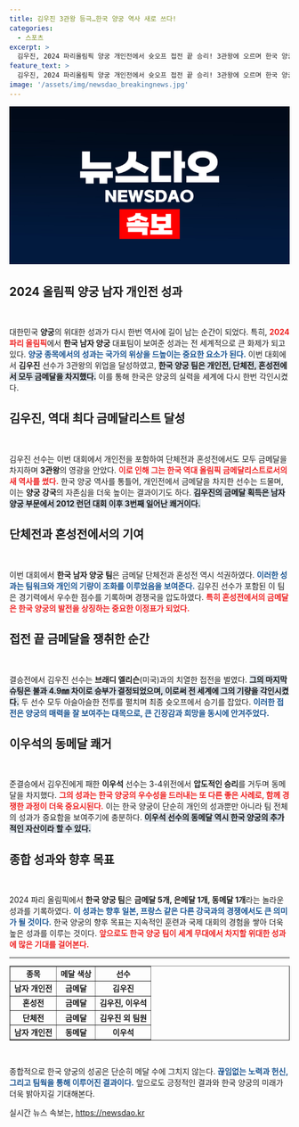 ```yaml
---
title: 김우진 3관왕 등극…한국 양궁 역사 새로 쓰다!
categories:
  - 스포츠
excerpt: >
  김우진, 2024 파리올림픽 양궁 개인전에서 슛오프 접전 끝 승리! 3관왕에 오르며 한국 양궁 역사 새로 쓰다. 한국 선수가 Olympic 금메달 10개 달성! 클릭 유도하는 흥미로운 이야기!
feature_text: >
  김우진, 2024 파리올림픽 양궁 개인전에서 슛오프 접전 끝 승리! 3관왕에 오르며 한국 양궁 역사 새로 쓰다. 한국 선수가 Olympic 금메달 10개 달성! 클릭 유도하는 흥미로운 이야기!
image: '/assets/img/newsdao_breakingnews.jpg'
---
```


<p><img src="/assets/img/newsdao_breakingnews.jpg" alt="ontimetimes 속보" /></p>

<h2 data-ke-size="size26">2024 올림픽 양궁 남자 개인전 성과</h2>

<p data-ke-size="size16">&nbsp;</p> 

<p>대한민국 <strong>양궁</strong>의 위대한 성과가 다시 한번 역사에 길이 남는 순간이 되었다. 특히, <b><span style="color: #ee2323;">2024 파리 올림픽</span></b>에서 <strong>한국 남자 양궁</strong> 대표팀이 보여준 성과는 전 세계적으로 큰 화제가 되고 있다. <b><span style="color: #1a5490;">양궁 종목에서의 성과는 국가의 위상을 드높이는 중요한 요소가 된다.</span></b> 이번 대회에서 <strong>김우진</strong> 선수가 3관왕의 위업을 달성하였고, <b><span style="background-color: #21538527;">한국 양궁 팀은 개인전, 단체전, 혼성전에서 모두 금메달을 차지했다.</span></b> 이를 통해 한국은 양궁의 실력을 세계에 다시 한번 각인시켰다.</p>

<h2 data-ke-size="size26">김우진, 역대 최다 금메달리스트 달성</h2>

<p data-ke-size="size16">&nbsp;</p> 

<p>김우진 선수는 이번 대회에서 개인전을 포함하여 단체전과 혼성전에서도 모두 금메달을 차지하며 <strong>3관왕</strong>의 영광을 안았다. <b><span style="color: #ee2323;">이로 인해 그는 한국 역대 올림픽 금메달리스트로서의 새 역사를 썼다.</span></b> 한국 양궁 역사를 통틀어, 개인전에서 금메달을 차지한 선수는 드물며, 이는 <strong>양궁 강국</strong>의 자존심을 더욱 높이는 결과이기도 하다. <b><span style="background-color: #21538527;">김우진의 금메달 획득은 남자 양궁 부문에서 2012 런던 대회 이후 3번째 일어난 쾌거이다.</span></b></p>

<h2 data-ke-size="size26">단체전과 혼성전에서의 기여</h2>

<p data-ke-size="size16">&nbsp;</p> 

<p>이번 대회에서 <strong>한국 남자 양궁 팀</strong>은 금메달 단체전과 혼성전 역시 석권하였다. <b><span style="color: #1a5490;">이러한 성과는 팀워크와 개인의 기량이 조화를 이루었음을 보여준다.</span></b> 김우진 선수가 포함된 이 팀은 경기력에서 우수한 점수를 기록하며 경쟁국을 압도하였다. <b><span style="color: #ee2323;">특히 혼성전에서의 금메달은 한국 양궁의 발전을 상징하는 중요한 이정표가 되었다.</span></b></p>

<h2 data-ke-size="size26">접전 끝 금메달을 쟁취한 순간</h2>

<p data-ke-size="size16">&nbsp;</p> 

<p>결승전에서 김우진 선수는 <strong>브래디 엘리슨</strong>(미국)과의 치열한 접전을 벌였다. <b><span style="background-color: #21538527;">그의 마지막 슈팅은 불과 4.9㎜ 차이로 승부가 결정되었으며, 이로써 전 세계에 그의 기량을 각인시켰다.</span></b> 두 선수 모두 아슬아슬한 전투를 펼치며 최종 슛오프에서 승기를 잡았다. <b><span style="color: #1a5490;">이러한 접전은 양궁의 매력을 잘 보여주는 대목으로, 큰 긴장감과 희망을 동시에 안겨주었다.</span></b></p>

<h2 data-ke-size="size26">이우석의 동메달 쾌거</h2>

<p data-ke-size="size16">&nbsp;</p> 

<p>준결승에서 김우진에게 패한 <strong>이우석</strong> 선수는 3-4위전에서 <strong>압도적인 승리</strong>를 거두며 동메달을 차지했다. <b><span style="color: #ee2323;">그의 성과는 한국 양궁의 우수성을 드러내는 또 다른 좋은 사례로, 함께 경쟁한 과정이 더욱 중요시된다.</span></b> 이는 한국 양궁이 단순히 개인의 성과뿐만 아니라 팀 전체의 성과가 중요함을 보여주기에 충분하다. <b><span style="background-color: #21538527;">이우석 선수의 동메달 역시 한국 양궁의 추가적인 자산이라 할 수 있다.</span></b></p>

<h2 data-ke-size="size26">종합 성과와 향후 목표</h2>

<p data-ke-size="size16">&nbsp;</p> 

<p>2024 파리 올림픽에서 <strong>한국 양궁 팀</strong>은 <strong>금메달 5개, 은메달 1개, 동메달 1개</strong>라는 놀라운 성과를 기록하였다. <b><span style="color: #1a5490;">이 성과는 향후 일본, 프랑스 같은 다른 강국과의 경쟁에서도 큰 의미가 될 것이다.</span></b> 한국 양궁의 향후 목표는 지속적인 훈련과 국제 대회의 경험을 쌓아 더욱 높은 성과를 이루는 것이다. <b><span style="color: #ee2323;">앞으로도 한국 양궁 팀이 세계 무대에서 차지할 위대한 성과에 많은 기대를 걸어본다.</span></b> </p>

<hr>

<table style="width: 100%; border-collapse: collapse;" border="1">
<tr>
<td style="text-align: center; height: 17px;"><b>종목</b></td>
<td style="text-align: center; height: 17px;"><b>메달 색상</b></td>
<td style="text-align: center; height: 17px;"><b>선수</b></td>
</tr>
<tr>
<td style="text-align: center; height: 17px;"><b>남자 개인전</b></td>
<td style="text-align: center; height: 17px;"><b>금메달</b></td>
<td style="text-align: center; height: 17px;"><b>김우진</b></td>
</tr>
<tr>
<td style="text-align: center; height: 17px;"><b>혼성전</b></td>
<td style="text-align: center; height: 17px;"><b>금메달</b></td>
<td style="text-align: center; height: 17px;"><b>김우진, 이우석</b></td>
</tr>
<tr>
<td style="text-align: center; height: 17px;"><b>단체전</b></td>
<td style="text-align: center; height: 17px;"><b>금메달</b></td>
<td style="text-align: center; height: 17px;"><b>김우진 외 팀원</b></td>
</tr>
<tr>
<td style="text-align: center; height: 17px;"><b>남자 개인전</b></td>
<td style="text-align: center; height: 17px;"><b>동메달</b></td>
<td style="text-align: center; height: 17px;"><b>이우석</b></td>
</tr>
</table>

<p data-ke-size="size16">&nbsp;</p> 

<p>종합적으로 한국 양궁의 성공은 단순히 메달 수에 그치지 않는다. <b><span style="color: #1a5490;">끊임없는 노력과 헌신, 그리고 팀웍을 통해 이루어진 결과이다.</span></b> 앞으로도 긍정적인 결과와 한국 양궁의 미래가 더욱 밝아지길 기대해본다.</p>
실시간 뉴스 속보는, <a href="https://newsdao.kr" rel="dofollow">https://newsdao.kr</a>


